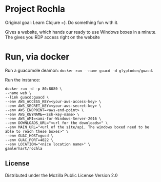 # Project Rochla
Original goal: Learn Clojure =). Do something fun with it.

Gives a website, which hands our ready to use Windows boxes in a minute.
The gives you RDP access right on the website


# Run, via docker
Run a guacomole deamon: `docker run --name guacd -d glyptodon/guacd`.

Run the instance:

    docker run -d -p 80:8080 \
    --name web \
    --link guacd:guacd \
    --env AWS_ACCESS_KEY=<your-aws-access-key> \
    --env AWS_SECRET_KEY=<your-aws-secret-key> \
    --env AWS_ENDPOINT=<aws-end-point> \
    --env AWS_KEYNAME=<ssh-key-name> \
    --env AWS_AMI=<ami-for-Windows-Server-2016 \
    --env DOWNLOADS_URL="<url for the downloads>" \
    --env MAIN_URL="<url of the site/api. The windows boxed need to be able to reach these boxes>" \
    --env GUAC_HOST=gucd \
    --env GUAC_PORT=4822 \
    --env LOCATION="<nice location name>" \
    gamlerhart/rochla



## License

Distributed under the Mozilla Public License Version 2.0